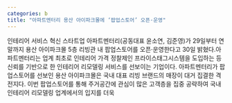 ```yaml
---
categories: b
title: "아파트멘터리 용산 아이파크몰에 ‘팝업스토어’ 오픈·운영"
---
```

인테리어 서비스 혁신 스타트업 아파트멘터리(공동대표 윤소연, 김준영)가 29일부터 연말까지 용산 아이파크몰 5층 리빙관 내 팝업스토어를 오픈·운영한다고 30일 밝혔다.아파트멘터리는 업계 최초로 인테리어 가격 정찰제인 프라이스태그시스템을 도입하는 등 신뢰를 기반으로 한 인테리어 리모델링 서비스를 선보이는 기업이다. 아파트멘터리가 팝업스토어를 선보인 용산 아이파크몰은 국내 대표 리빙 브랜드의 매장이 대거 집결한 격전지다. 이번 팝업스토어를 통해 주거공간에 관심이 많은 고객층을 집중 공략하여 국내 인테리어 리모델링 업계에서의 입지를 더욱